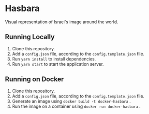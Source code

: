 # Hasbara
Visual representation of Israel's image around the world.

## Running Locally
1.  Clone this repository.
2.  Add a `config.json` file, according to the `config.template.json` file.
3.  Run `yarn install` to install dependencies.  
4.  Run `yarn start` to start the application server.

## Running on Docker
1.  Clone this repository.
2.  Add a `config.json` file, according to the `config.template.json` file.
3.  Generate an image using `docker build -t docker-hasbara` .
4.  Run the image on a container using `docker run docker-hasbara` .
